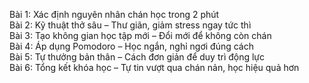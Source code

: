 Bài 1: Xác định nguyên nhân chán học trong 2 phút  
Bài 2: Kỹ thuật thở sâu – Thư giãn, giảm stress ngay tức thì  
Bài 3: Tạo không gian học tập mới – Đổi mới để không còn chán  
Bài 4: Áp dụng Pomodoro – Học ngắn, nghỉ ngơi đúng cách  
Bài 5: Tự thưởng bản thân – Cách đơn giản để duy trì động lực  
Bài 6: Tổng kết khóa học – Tự tin vượt qua chán nản, học hiệu quả hơn